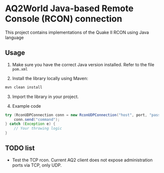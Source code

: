 # AQ2World Java-based Remote Console (RCON) connection

This project contains implementations of the Quake II RCON using Java language

## Usage

1. Make sure you have the correct Java version installed. Refer to the file `pom.xml`

2. Install the library locally using Maven:

```bash
mvn clean install
```

3. Import the library in your project.


3. Example code

```java
try (RconUDPConnection conn = new RconUDPConnection("host", port, "password")) {
    conn.send("command");
} catch (Exception e) {
    // Your throwing logic    
}
```

## TODO list

* Test the TCP rcon. Current AQ2 client does not expose administration ports via TCP, only UDP.
